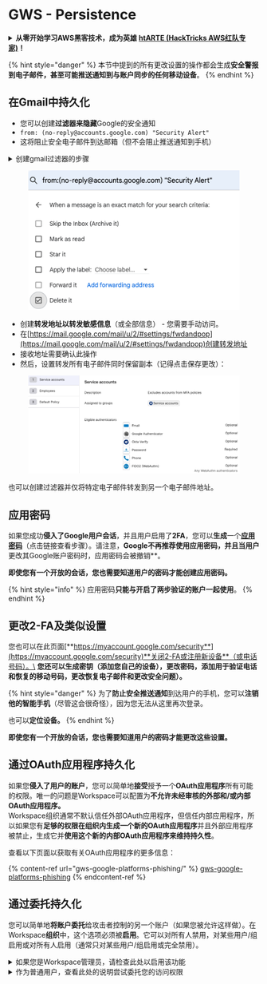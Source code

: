 # GWS - Persistence

<details>

<summary><strong>从零开始学习AWS黑客技术，成为英雄</strong> <a href="https://training.hacktricks.xyz/courses/arte"><strong>htARTE (HackTricks AWS红队专家)</strong></a><strong>！</strong></summary>

支持HackTricks的其他方式：

* 如果您想在**HackTricks中看到您的公司广告**或**下载HackTricks的PDF**，请查看[**订阅计划**](https://github.com/sponsors/carlospolop)！
* 获取[**官方PEASS & HackTricks商品**](https://peass.creator-spring.com)
* 发现[**PEASS家族**](https://opensea.io/collection/the-peass-family)，我们独家的[**NFTs系列**](https://opensea.io/collection/the-peass-family)
* **加入** 💬 [**Discord群组**](https://discord.gg/hRep4RUj7f) 或 [**telegram群组**](https://t.me/peass) 或在 **Twitter** 🐦 上**关注**我 [**@carlospolopm**](https://twitter.com/carlospolopm)**。**
* **通过向** [**HackTricks**](https://github.com/carlospolop/hacktricks) 和 [**HackTricks Cloud**](https://github.com/carlospolop/hacktricks-cloud) github仓库提交PR来分享您的黑客技巧。

</details>

{% hint style="danger" %}
本节中提到的所有更改设置的操作都会生成**安全警报到电子邮件，甚至可能推送通知到与账户同步的任何移动设备**。
{% endhint %}

## **在Gmail中持久化**

* 您可以创建**过滤器来隐藏**Google的安全通知
* `from: (no-reply@accounts.google.com) "Security Alert"`
* 这将阻止安全电子邮件到达邮箱（但不会阻止推送通知到手机）

<details>

<summary>创建gmail过滤器的步骤</summary>

（来自[**这里的指南**](https://support.google.com/mail/answer/6579)）

1. 打开[Gmail](https://mail.google.com/)。
2. 在顶部的搜索框中，点击显示搜索选项 ![photos tune](https://lh3.googleusercontent.com/cD6YR\_YvqXqNKxrWn2NAWkV6tjJtg8vfvqijKT1\_9zVCrl2sAx9jROKhLqiHo2ZDYTE=w36) 。
3. 输入您的搜索条件。如果您想检查您的搜索是否正确，请点击**搜索**查看显示的电子邮件。
4. 在搜索窗口的底部，点击**创建过滤器**。
5. 选择您希望过滤器执行的操作。
6. 点击**创建过滤器**。

在[https://mail.google.com/mail/u/0/#settings/filters](https://mail.google.com/mail/u/0/#settings/filters)检查您当前的过滤器（以删除它们）

</details>

<figure><img src="../../.gitbook/assets/image (142).png" alt=""><figcaption></figcaption></figure>

* 创建**转发地址以转发敏感信息**（或全部信息） - 您需要手动访问。
* 在[https://mail.google.com/mail/u/2/#settings/fwdandpop](https://mail.google.com/mail/u/2/#settings/fwdandpop)创建转发地址
* 接收地址需要确认此操作
* 然后，设置转发所有电子邮件同时保留副本（记得点击保存更改）：

<figure><img src="../../.gitbook/assets/image (143).png" alt=""><figcaption></figcaption></figure>

也可以创建过滤器并仅将特定电子邮件转发到另一个电子邮件地址。

## 应用密码

如果您成功**侵入了Google用户会话**，并且用户启用了**2FA**，您可以**生成**一个[**应用密码**](https://support.google.com/accounts/answer/185833?hl=en)（点击链接查看步骤）。请注意，**Google不再推荐使用应用密码，并且当用户**更改其Google账户密码时，应用密码会被撤销\*\*。

**即使您有一个开放的会话，您也需要知道用户的密码才能创建应用密码。**

{% hint style="info" %}
应用密码**只能与开启了两步验证的账户一起使用**。
{% endhint %}

## 更改2-FA及类似设置

您也可以在此页面[**https://myaccount.google.com/security**](https://myaccount.google.com/security)**关闭2-FA或注册新设备**（或电话号码）。\
**您还可以生成密钥（添加您自己的设备），更改密码，添加用于验证电话和恢复的移动号码，更改恢复电子邮件和更改安全问题）。**

{% hint style="danger" %}
为了**防止安全推送通知**到达用户的手机，您可以**注销他的智能手机**（尽管这会很奇怪），因为您无法从这里再次登录。

也可以**定位设备。**
{% endhint %}

**即使您有一个开放的会话，您也需要知道用户的密码才能更改这些设置。**

## 通过OAuth应用程序持久化

如果您**侵入了用户的账户**，您可以简单地**接受**授予一个**OAuth应用程序**所有可能的权限。唯一的问题是Workspace可以配置为**不允许未经审核的外部和/或内部OAuth应用程序。**\
Workspace组织通常不默认信任外部OAuth应用程序，但信任内部应用程序，所以如果您有**足够的权限在组织内生成一个新的OAuth应用程序**并且外部应用程序被禁止，生成它并**使用这个新的内部OAuth应用程序来维持持久性**。

查看以下页面以获取有关OAuth应用程序的更多信息：

{% content-ref url="gws-google-platforms-phishing/" %}
[gws-google-platforms-phishing](gws-google-platforms-phishing/)
{% endcontent-ref %}

## 通过委托持久化

您可以简单地**将账户委托**给攻击者控制的另一个账户（如果您被允许这样做）。在Workspace**组织**中，这个选项必须被**启用**。它可以对所有人禁用，对某些用户/组启用或对所有人启用（通常只对某些用户/组启用或完全禁用）。

<details>

<summary>如果您是Workspace管理员，请检查此处以启用该功能</summary>

（信息[从文档中复制](https://support.google.com/a/answer/7223765)）

作为您的组织（例如，您的工作或学校）的管理员，您可以控制用户是否可以委托他们的Gmail账户访问权限。您可以让每个人都有委托账户的选项。或者，只让某些部门的人设置委托。例如，您可以：

* 在您的Gmail账户上添加行政助理作为委托人，以便他们可以代表您阅读和发送电子邮件。
* 在Groups中添加一个组，例如您的销售部门，作为委托人，以便每个人都可以访问一个Gmail账户。

无论他们的域或组织单位如何，用户只能将访问权限委托给同一组织中的另一个用户。

#### 委托限制和限制

* **允许用户将他们的邮箱访问权限授予Google组**选项：要使用此选项，它必须为委托账户的OU和每个组成员的OU启用。属于未启用此选项的OU的组成员不能访问委托账户。
* 在正常使用情况下，40个委托用户可以同时访问一个Gmail账户。一个或多个委托用户的高于平均水平的使用可能会减少这个数字。
* 经常访问Gmail的自动化流程也可能减少同时访问账户的委托用户数量。这些流程包括频繁访问Gmail的API或浏览器扩展。
* 单个Gmail账户支持多达1000个独特的委托人。Groups中的一个组计算为一个委托人，计入限制。
* 委托不会增加Gmail账户的限制。具有委托用户的Gmail账户具有标准的Gmail账户限制和政策。详情请访问[Gmail限制和政策](https://support.google.com/a/topic/28609)。

#### 第1步：为您的用户开启Gmail委托

\*\*开始之前：\*\*要为特定用户应用设置，请将他们的账户放在[组织单位](https://support.google.com/a/topic/1227584)中。

1. [登录](https://admin.google.com/)到您的[Google管理控制台](https://support.google.com/a/answer/182076)。

使用\_管理员账户\_登录，而不是您当前的账户CarlosPolop@gmail.com 2. 在管理控制台中，转到菜单 ![](https://storage.googleapis.com/support-kms-prod/JxKYG9DqcsormHflJJ8Z8bHuyVI5YheC0lAp)![然后](https://storage.googleapis.com/support-kms-prod/Th2Tx0uwPMOhsMPn7nRXMUo3vs6J0pto2DTn)![](https://storage.googleapis.com/support-kms-prod/ocGtUSENh4QebLpvZcmLcNRZyaTBcolMRSyl) **应用程序**![然后](https://storage.googleapis.com/support-kms-prod/Th2Tx0uwPMOhsMPn7nRXMUo3vs6J0pto2DTn)**Google Workspace**![然后](https://storage.googleapis.com/support-kms-prod/Th2Tx0uwPMOhsMPn7nRXMUo3vs6J0pto2DTn)**Gmail**![然后](https://storage.googleapis.com/support-kms-prod/Th2Tx0uwPMOhsMPn7nRXMUo3vs6J0pto2DTn)**用户设置**。 3. 要将设置应用于所有人，请保留选中顶部的组织单位。否则，请选择一个子[组织单位](https://support.google.com/a/topic/1227584)。 4. 点击**邮件委托**。 5. 勾选**允许用户将他们的邮箱访问权限委托给域中的其他用户**框。 6. （可选）要让用户指定在其账户发送的委托消息中包含的发件人信息，请勾选**允许用户自定义此设置**框。 7. 选择委托人发送的消息中默认包含的发件人信息选项：

* **显示账户所有者和发送电子邮件的委托人**—消息包括Gmail账户所有者和委托人的电子邮件地址。
* **仅显示账户所有者**—消息仅包括Gmail账户所有者的电子邮件地址。不包括委托人的电子邮件地址。

8. （可选）要让用户将Groups中的一个组添加为委托人，请勾选**允许用户将他们的邮箱访问权限授予Google组**框。
9. 点击**保存**。如果您配置了子组织单位，您可能能够**继承**或**覆盖**父组织单位的设置。
10. （可选）要为其他组织单位开启Gmail委托，请重复步骤3-9。

更改可能需要长达24小时才能生效，但通常会更快。[了解更多](https://support.google.com/a/answer/7514107)

#### 第2步：让用户为他们的账户设置委托人

开启委托后，您的用户可以转到他们的Gmail设置来指定委托人。然后，委托人可以代表用户阅读、发送和接收消息。

详情请指导用户访问[代理和协作电子邮件](https://support.google.com/a/users/answer/138350)。

</details>

<details>

<summary>作为普通用户，查看此处的说明尝试委托您的访问权限</summary>

（信息[**从文档中复制**](https://support.google.com/mail/answer/138350)）

您可以添加多达10个委托人。

如果您通过工作、学校或其他组织使用Gmail：

* 您可以在组织内添加多达1000个委托人。
* 在正常使用情况下，40个委托人可以同时访问一个Gmail账户。
* 如果您使用自动化流程，例如API或浏览器扩展，几个委托人可以同时访问一个Gmail账户。

1. 在您的电脑上，打开[Gmail](https://mail.google.com/)。您不能从Gmail应用中添加委托人。
2. 在右上角，点击设置 ![Settings](https://lh3.googleusercontent.com/p3J-ZSPOLtuBBR\_ofWTFDfdgAYQgi8mR5c76ie8XQ2wjegk7-yyU5zdRVHKybQgUlQ=w36-h36) ![然后](https://lh3.googleusercontent.com/3\_l97rr0GvhSP2XV5OoCkV2ZDTIisAOczrSdzNCBxhIKWrjXjHucxNwocghoUa39gw=w36-h36) **查看所有设置**。
3. 点击**账户和导入**或**账户**标签。
4. 在“授予对您账户的访问权限”部分，点击**添加另一个账户**。如果您通过工作或学校使用Gmail，您的组织可能会限制电子邮件委托。如果您看不到此设置，请联系您的管理员。

* 如果您看不到授予对您账户的访问权限，那么它被限制了。

5. 输入您想要添加的人的电子邮件地址。如果您通过工作、学校或其他组织使用Gmail，并且您的管理员允许，您可以输入一个组的电子邮件地址。这个组必须与您的组织的域相同。组的外部成员被拒绝委托访问权限。\
   \
   \*\*重要提示：\*\*如果您委托的账户是新账户或密码已重置，管理员必须关闭首次登录时更改密码的要求。

* [了解管理员如何创建用户](https://support.google.com/a/answer/33310)。
* [了解管理员如何重置密码](https://support.google.com/a/answer/33319)。

6\. 点击**下一步** ![然后](https://lh3.googleusercontent.com/QbWcYKta5vh\_4-OgUeFmK-JOB0YgLLoGh69P478nE6mKdfpWQniiBabjF7FVoCVXI0g=h36) **发送电子邮件以授予访问权限**。

您添加的人将收到一封电子邮件，要求他们确认。邀请在一周后过期。

如果您添加了一个组，所有组成员将成为委托人，无需确认。

</details>
